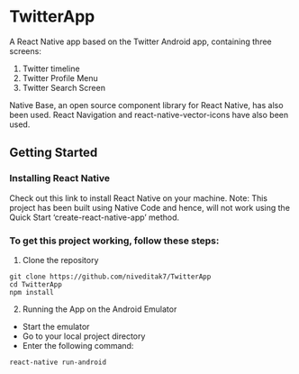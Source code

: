 # TwitterApp
A React Native app based on the Twitter Android app, containing three screens:
1.	Twitter timeline
2.	Twitter Profile Menu
3.	Twitter Search Screen

Native Base, an open source component library for React Native, has also been used. React Navigation and react-native-vector-icons have also been used.
## Getting Started
### Installing React Native
Check out this link to install React Native on your machine. 
Note: This project has been built using Native Code and hence, will not work using the Quick Start ‘create-react-native-app’ method.
### To get this project working, follow these steps:
1.	Clone the repository
```
git clone https://github.com/niveditak7/TwitterApp
cd TwitterApp
npm install
```
2.	Running the App on the Android Emulator
*	Start the emulator
* Go to your local project directory
* Enter the following command:
```
react-native run-android
```
